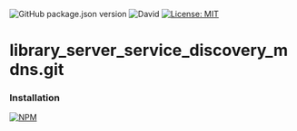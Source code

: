 ![GitHub package.json version](https://img.shields.io/github/package-json/v/thzero/library_server_service_discovery_mdns.git)
![David](https://img.shields.io/david/thzero/library_server_service_discovery_mdns.git)
[![License: MIT](https://img.shields.io/badge/License-MIT-yellow.svg)](https://opensource.org/licenses/MIT)

# library_server_service_discovery_mdns.git

### Installation

[![NPM](https://nodei.co/npm/@thzero/library_server_service_discovery_mdns.git.png?compact=true)](https://npmjs.org/package/@thzero/library_server_service_discovery_mdns.git)

